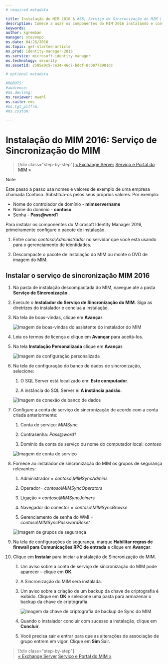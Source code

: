 ```yaml
---
# required metadata

title: Instalação do MIM 2016 & #58; Serviço de Sincronização do MIM | Microsoft Identity Manager
description: Comece a usar os componentes do MIM 2016 instalando e configurando o Serviço de Sincronização.
keywords:
author: kgremban
manager: stevenpo
ms.date: 04/28/2016
ms.topic: get-started-article
ms.prod: identity-manager-2015
ms.service: microsoft-identity-manager
ms.technology: security
ms.assetid: 2585e9c5-ce34-46c7-bdcf-8c08773901dc

# optional metadata

#ROBOTS:
#audience:
#ms.devlang:
ms.reviewer: mwahl
ms.suite: ems
#ms.tgt_pltfrm:
#ms.custom:

---
```


# Instalação do MIM 2016: Serviço de Sincronização do MIM

>[!div class="step-by-step"]
[« Exchange Server](prepare-server-exchange.md)
[Serviço e Portal do MIM »](install-mim-service-portal.md)

> [!NOTE]
> Este passo a passo usa nomes e valores de exemplo de uma empresa chamada Contoso. Substitua-os pelos seus próprios valores. Por exemplo:
> - Nome do controlador de domínio - **mimservername**
> - Nome do domínio - **contoso**
> - Senha - **Pass@word1**

Para instalar os componentes do Microsoft Identity Manager 2016, primeiramente configure o pacote de instalação.

1. Entre como *contoso\Administrador* no servidor que você está usando para o gerenciamento de identidades.

2. Descompacte o pacote de instalação do MIM ou monte o DVD de imagem do MIM.

## Instalar o serviço de sincronização MIM 2016

1. Na pasta de instalação descompactada do MIM, navegue até a pasta **Serviço de Sincronização** .

2. Execute o **Instalador do Serviço de Sincronização do MIM**. Siga as diretrizes do instalador e conclua a instalação.

3. Na tela de boas-vindas, clique em **Avançar**.

    ![Imagem de boas-vindas do assistente do instalador do MIM](media/MIM-Install1.png)

4. Leia os termos de licença e clique em **Avançar** para aceitá-los.

5. Na tela **Instalação Personalizada** clique em **Avançar**.

    ![Imagem de configuração personalizada](media/MIM-Install2.png)

6.  Na tela de configuração do banco de dados de sincronização, selecione:

    1.  O SQL Server está localizado em: **Este computador**.

    2.  A instância do SQL Server é: **A instância padrão**.

    ![Imagem de conexão de banco de dados](media/MIM-Install3.png)

7.  Configure a conta de serviço de sincronização de acordo com a conta criada anteriormente:

    1.  Conta de serviço: *MIMSync*

    2.  Contrasenha: *Pass@word1*

    3.  Domínio da conta de serviço ou nome do computador local: *contoso*

    ![Imagem de conta de serviço](media/MIM-Install4.png)

8.  Fornece ao instalador de sincronização do MIM os grupos de segurança relevantes:

    1. Administrador = *contoso\MIMSyncAdmins*

    2. Operador= *contoso\MIMSyncOperators*

    3. Ligação = *contoso\MIMSyncJoiners*

    4. Navegador do conector = *contoso\MIMSyncBrowse*

    5. Gerenciamento de senha do WMI = *contoso\MIMSyncPasswordReset*

    ![Imagem de grupos de segurança](media/MIM-Install5.png)

9. Na tela de configurações de segurança, marque **Habilitar regras de firewall para Comunicações RPC de entrada** e clique em **Avançar**.

10. Clique em **Instalar** para iniciar a instalação de Sincronização do MIM.

    1. Um aviso sobre a conta de serviço de sincronização do MIM pode aparecer – clique em **OK**.

    2. A Sincronização do MIM será instalada.

    3. Um aviso sobre a criação de um backup da chave de criptografia é exibido. Clique em **OK** e selecione uma pasta para armazenar o backup da chave de criptografia.

        ![Imagem da chave de criptografia de backup de Sync do MIM](media/MIM-Install7.png)

    4. Quando o instalador concluir com sucesso a instalação, clique em **Concluir**.

    5. Você precisa sair e entrar para que as alterações de associação de grupo entrem em vigor. Clique em **Sim** Sair.

>[!div class="step-by-step"]  
[« Exchange Server](prepare-server-exchange.md)
[Serviço e Portal do MIM »](install-mim-service-portal.md)


<!--HONumber=Apr16_HO3-->


